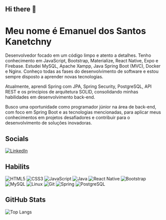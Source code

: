 ## Hi there 👋

# Meu nome é Emanuel dos Santos Kanetchny
Desenvolvedor focado em um código limpo e atento a detalhes. Tenho conhecimento em JavaScript, Bootstrap, Materialize, React Native, Expo e Firebase. Estudei MySQL, Apache Xampp, Java Spring Boot (MVC), Docker e Nginx. Conheço todas as fases do desenvolvimento de software e estou sempre disposto a aprender novas tecnologias.

Atualmente, aprendi Spring com JPA, Spring Security, PostgreSQL, API REST e os princípios de arquitetura SOLID, consolidando minhas habilidades em desenvolvimento back-end.

Busco uma oportunidade como programador júnior na área de back-end, com foco em Spring Boot e as tecnologias mencionadas, para aplicar meus conhecimentos em projetos desafiadores e contribuir para o desenvolvimento de soluções inovadoras.

## Socials

[![LinkedIn](https://img.shields.io/badge/LinkedIn-0077B5?style=for-the-badge&logo=linkedin&logoColor=white)](https://www.linkedin.com/in/emanuel-dos-santos-kanetchny/)

## Habilits

![HTML5](https://img.shields.io/badge/HTML5-E34F26?style=for-the-badge&logo=html5&logoColor=white)
![CSS3](https://img.shields.io/badge/CSS3-1572B6?style=for-the-badge&logo=css3&logoColor=white)
![JavaScript](https://img.shields.io/badge/JavaScript-F7DF1E?style=for-the-badge&logo=javascript&logoColor=black)
![Java](https://img.shields.io/badge/java-%23ED8B00.svg?style=for-the-badge&logo=openjdk&logoColor=white)
![React Native](https://img.shields.io/badge/React_Native-20232A?style=for-the-badge&logo=react&logoColor=61DAFB)
![Bootstrap](https://img.shields.io/badge/-boostrap-0D1117?style=for-the-badge&logo=bootstrap&labelColor=0D1117)
![MySQL](https://img.shields.io/badge/MySQL-00000F?style=for-the-badge&logo=mysql&logoColor=white)
![Linux](https://img.shields.io/badge/Linux-000?style=for-the-badge&logo=linux&logoColor=FCC624)
![Git](https://img.shields.io/badge/GIT-E44C30?style=for-the-badge&logo=git&logoColor=white)
![Spring](https://img.shields.io/badge/Spring-6DB33F?style=for-the-badge&logo=spring&logoColor=white)
![PostgreSQL](https://img.shields.io/badge/PostgreSQL-316192?style=for-the-badge&logo=postgresql&logoColor=white)



## GitHub Stats

![Top Langs](https://github-readme-stats-git-masterrstaa-rickstaa.vercel.app/api/top-langs/?username=Maanux&layout=compact&bg_color=000&border_color=30A3DC&title_color=E94D5F&text_color=FFF)
